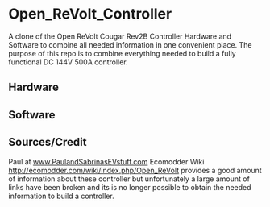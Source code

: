 # Open_ReVolt_Controller
A clone of the Open ReVolt Cougar Rev2B Controller Hardware and Software to combine all needed information in one convenient place.
The purpose of this repo is to combine everything needed to build a fully functional DC 144V 500A controller.

## Hardware

## Software

## Sources/Credit
Paul at www.PaulandSabrinasEVstuff.com
Ecomodder Wiki http://ecomodder.com/wiki/index.php/Open_ReVolt provides a good amount of information about these controller but unfortunately a large amount of links have been broken and its is no longer possible to obtain the needed information to build a controller.
